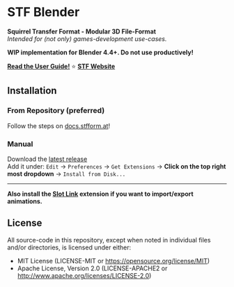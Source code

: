 # STF Blender
**Squirrel Transfer Format - Modular 3D File-Format**\
*Intended for (not only) games-development use-cases.*

**WIP implementation for Blender 4.4+. Do not use productively!**

**[Read the User Guide!](https://docs.stfform.at/guide/blender.html)** ⭐ **[STF Website](https://docs.stfform.at/)**

## Installation
### From Repository (preferred)
Follow the steps on [docs.stfform.at](https://docs.stfform.at/installation/blender.html)!

### Manual
Download the [latest release](https://github.com/emperorofmars/stf_blender/releases/latest)\
Add it under: `Edit` -> `Preferences` -> `Get Extensions` -> **Click on the top right most dropdown** -> `Install from Disk...`

---

**Also install the [Slot Link](https://extensions.blender.org/add-ons/slot-link/) extension if you want to import/export animations.**

## License
All source-code in this repository, except when noted in individual files and/or directories, is licensed under either:

* MIT License (LICENSE-MIT or <https://opensource.org/license/MIT>)
* Apache License, Version 2.0 (LICENSE-APACHE2 or http://www.apache.org/licenses/LICENSE-2.0)

<!--
**Commands to build the extension.**\
*Change the Blender version in the path accordingly.*

* Windows Git Bash
	* Build Extension
		```sh
		C:\\'Program Files'\\'Blender Foundation'\\'Blender 4.5'\\blender.exe --command extension build --output-dir=./packages
		```
	* Generate Repository Json
		```sh
		C:\\'Program Files'\\'Blender Foundation'\\'Blender 4.5'\\blender.exe --command extension server-generate --repo-dir=./packages
		```
-->
